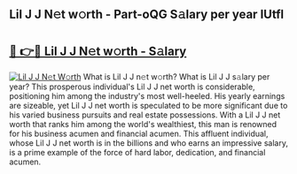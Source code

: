 ## Lil J J N𝚎t w𝚘rth - Part-oQG S𝚊lary per year IUtfl

# <h2><a href="http://gc11j59.nevu.top/?p=Lil+J+J">🔗 👉🔴 Lil J J N𝚎t w𝚘rth - S𝚊lary</a></h2>

[![Lil J J N𝚎t W𝚘rth](https://i.imgur.com/Oavwk0R.jpeg)](http://gc11j59.nevu.top/?p=Lil+J+J)
What is Lil J J n𝚎t w𝚘rth? What is Lil J J s𝚊lary per year?
This prosperous individual's Lil J J net worth is considerable, positioning him among the industry's most well-heeled. His yearly earnings are sizeable, yet Lil J J net worth is speculated to be more significant due to his varied business pursuits and real estate possessions. With a Lil J J net worth that ranks him among the world's wealthiest, this man is renowned for his business acumen and financial acumen. This affluent individual, whose Lil J J net worth is in the billions and who earns an impressive salary, is a prime example of the force of hard labor, dedication, and financial acumen.
